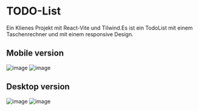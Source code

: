 # TODO-List

Ein Klienes Projekt mit React-Vite und Tilwind.Es ist ein TodoList mit einem Taschenrechner und mit einem responsive Design.

## Mobile version
![image](https://user-images.githubusercontent.com/92849517/219057238-c9297e3c-8cbf-4df5-b7fc-4448abb0f6c4.png)
![image](https://user-images.githubusercontent.com/92849517/219058162-9a27ff3a-8c82-4513-8d48-bc6ffeb08e1d.png)

## Desktop version
![image](https://user-images.githubusercontent.com/92849517/219057417-5ce33521-ebf9-4d2f-a196-c5edc62b838f.png)
![image](https://user-images.githubusercontent.com/92849517/219057834-4105f8dd-b441-4e9f-83fb-3e1c8d080467.png)
